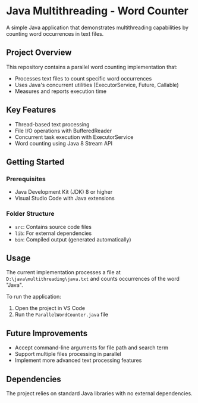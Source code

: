 # Java Multithreading - Word Counter

A simple Java application that demonstrates multithreading capabilities by counting word occurrences in text files.

## Project Overview

This repository contains a parallel word counting implementation that:
- Processes text files to count specific word occurrences
- Uses Java's concurrent utilities (ExecutorService, Future, Callable)
- Measures and reports execution time

## Key Features

- Thread-based text processing
- File I/O operations with BufferedReader
- Concurrent task execution with ExecutorService
- Word counting using Java 8 Stream API

## Getting Started

### Prerequisites
- Java Development Kit (JDK) 8 or higher
- Visual Studio Code with Java extensions

### Folder Structure
- `src`: Contains source code files
- `lib`: For external dependencies
- `bin`: Compiled output (generated automatically)

## Usage

The current implementation processes a file at `D:\java\multithreading\java.txt` and counts occurrences of the word "Java".

To run the application:
1. Open the project in VS Code
2. Run the `ParallelWordCounter.java` file

## Future Improvements

- Accept command-line arguments for file path and search term
- Support multiple files processing in parallel
- Implement more advanced text processing features

## Dependencies

The project relies on standard Java libraries with no external dependencies.
